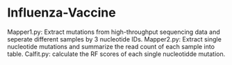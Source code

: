 # Influenza-Vaccine
Mapper1.py: Extract mutations from high-throughput sequencing data and seperate different samples by 3 nucleotide IDs.
Mapper2.py: Extract single nucleotide mutations and summarize the read count of each sample into table. 
Calfit.py: calculate the RF scores of each single nucleotidde mutation. 
